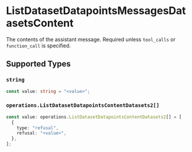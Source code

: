 # ListDatasetDatapointsMessagesDatasetsContent

The contents of the assistant message. Required unless `tool_calls` or `function_call` is specified.


## Supported Types

### `string`

```typescript
const value: string = "<value>";
```

### `operations.ListDatasetDatapointsContentDatasets2[]`

```typescript
const value: operations.ListDatasetDatapointsContentDatasets2[] = [
  {
    type: "refusal",
    refusal: "<value>",
  },
];
```

